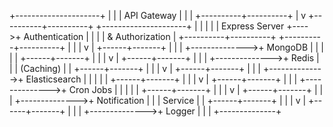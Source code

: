 +---------------------+
|                     |
|     API Gateway     |
|                     |
+----------+----------+
           |
           v
+----------+----------+     +---------------------+
|                     |     |                     |
|    Express Server   +---->+    Authentication   |
|                     |     |    & Authorization  |
+----------+----------+     +----------+----------+
           |                      |
           |                      v
           |               +------+-------+
           |               |              |
           +-------------->+    MongoDB   |
           |               |              |
           |               +------+-------+
           |                      |
           |                      v
           |               +------+-------+
           |               |              |
           +-------------->+    Redis     |
           |               |   (Caching)  |
           |               +------+-------+
           |                      |
           |                      v
           |               +------+-------+
           |               |              |
           +-------------->+  Elasticsearch  |
           |               |              |
           |               +------+-------+
           |                      |
           |                      v
           |               +------+-------+
           |               |              |
           +-------------->+    Cron Jobs |
           |               |              |
           |               +------+-------+
           |                      |
           |                      v
           |               +------+-------+
           |               |              |
           +-------------->+  Notification |
           |               |    Service   |
           |               +------+-------+
           |                      |
           |                      v
           |               +------+-------+
           |               |              |
           +-------------->+    Logger    |
                           |              |
                           +--------------+
